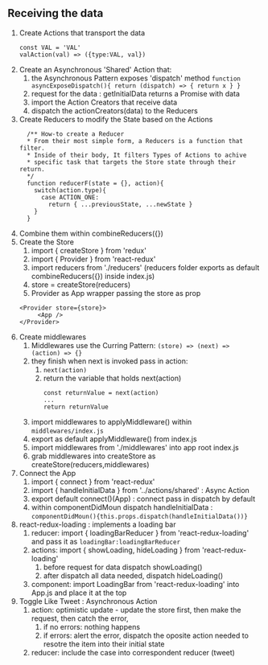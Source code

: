 #

## Receiving the data

1. Create Actions that transport the data
   ```
   const VAL = 'VAL'
   valAction(val) => ({type:VAL, val})
   ```
2. Create an Asynchronous 'Shared' Action that:
      1. the Asynchronous Pattern exposes 'dispatch' method
        ```
        function asyncExposeDispatch(){
            return (dispatch) => {
                return x
            }
        }
        ```
      2. request for the data : getInitialData returns a Promise with data
      3. import the Action Creators that receive data
      4. dispatch the actionCreators(data) to the Reducers
3. Create Reducers to modify the State based on the Actions
      ```
        /** How-to create a Reducer
        * From their most simple form, a Reducers is a function that filter.
        * Inside of their body, It filters Types of Actions to achive
        * specific task that targets the Store state through their return.
        */
        function reducerF(state = {}, action){
          switch(action.type){
            case ACTION_ONE:
              return { ...previousState, ...newState }
          }
        }
      ```
4. Combine them within combineReducers({})
5. Create the Store
      1. import { createStore } from 'redux'
      2. import { Provider } from 'react-redux'
      3. import reducers from './reducers' (reducers folder exports as default combineReducers({}) inside index.js)
      4. store = createStore(reducers)
      5. Provider as App wrapper passing the store as prop
      ```
      <Provider store={store}>
           <App />
      </Provider>
      ```
6. Create middlewares
      1. Middlewares use the Curring Pattern: `(store) => (next) => (action) => {}`
      2. they finish when next is invoked pass in action: 
         1. `next(action)`
         2. return the variable that holds next(action)
            ```
            const returnValue = next(action)
            ...
            return returnValue
            ```
      3. import middlewares to applyMiddleware() within `middlewares/index.js`
      4. export as default applyMiddleware() from index.js
      5. import middlewares from './middlewares' into app root index.js
      6. grab middlewares into createStore as createStore(reducers,middlewares)
7. Connect the App
      1. import { connect } from 'react-redux'
      2. import { handleInitialData } from '../actions/shared' : Async Action
      3. export default connect()(App) : connect pass in dispatch by default
      4. within componentDidMoun dispatch handleInitialData : `componentDidMoun(){this.props.dispatch(handleInitialData())}`
8. react-redux-loading : implements a loading bar
      1. reducer: import { loadingBarReducer } from 'react-redux-loading' and pass it as `loadingBar:loadingBarReducer`
      2. actions: import { showLoading, hideLoading } from 'react-redux-loading'
            1. before request for data dispatch showLoading()
            2. after dispatch all data needed, dispatch hideLoading()
      3. component: import LoadingBar from 'react-redux-loading' into App.js and place it at the top
9. Toggle Like Tweet : Asynchronous Action
      1. action: optimistic update - update the store first, then make the request, then catch the error, 
            1. if no errors: nothing happens
            2. if errors: alert the error, dispatch the oposite action needed to resotre the item into their initial state
      2. reducer: include the case into correspondent reducer (tweet)

